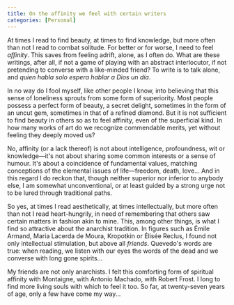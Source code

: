 ```yaml
---
title: On the affinity we feel with certain writers
categories: [Personal]
---
```


At times I read to find beauty, at times to find knowledge, but more often than
not I read to combat solitude. For better or for worse, I need to feel
*affinity*. This saves from feeling adrift, alone, as I often do. What are these
writings, after all, if not a game of playing with an abstract interlocutor, if
not pretending to converse with a like-minded friend? To write is to talk alone,
and *quien habla solo espera hablar a Dios un día*.

In no way do I fool myself, like other people I know, into believing that this
sense of loneliness sprouts from some form of superiority. Most people possess a
perfect form of beauty, a secret delight, sometimes in the form of an uncut gem,
sometimes in that of a refined diamond. But it is not sufficient to find beauty
in others so as to feel affinity, even of the superficial kind. In how many
works of art do we recognize commendable merits, yet without feeling they deeply
moved us?

No, affinity (or a lack thereof) is not about intelligence, profoundness, wit or
knowledge—it's not about sharing some common interests or a sense of humour.
It's about a coincidence of fundamental values, matching conceptions of the
elemental issues of life—freedom, death, love... And in this regard I do reckon
that, though neither superior nor inferior to anybody else, I am somewhat
unconventional, or at least guided by a strong urge not to be lured through
traditional paths.

So yes, at times I read aesthetically, at times intellectually, but more often
than not I read heart-hungrily, in need of remembering that others saw certain
matters in fashion akin to mine. This, among other things, is what I find so
attractive about the anarchist tradition. In
figures such as Émile Armand, Maria Lacerda de Moura, Kropotkin or Élisée
Reclus, I found not only intellectual stimulation, but above all *friends*.
Quevedo's words are true: when reading, we listen with our eyes the words of the
dead and we converse with long gone spirits...

My friends are not only anarchists. I felt this comforting form of spiritual
affinity with Montaigne, with Antonio Machado, with Robert Frost. I long to find
more living souls with which to feel it too. So far, at twenty-seven years of
age, only a few have come my way...
















